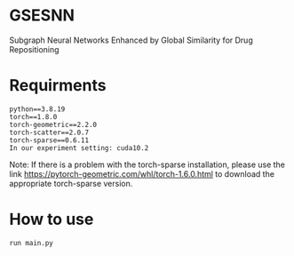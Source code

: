 # GSESNN
Subgraph Neural Networks Enhanced by Global Similarity for Drug Repositioning

# Requirments

```
python==3.8.19
torch==1.8.0
torch-geometric==2.2.0
torch-scatter==2.0.7
torch-sparse==0.6.11
In our experiment setting: cuda10.2
```
Note: If there is a problem with the torch-sparse installation, please use the link 
https://pytorch-geometric.com/whl/torch-1.6.0.html to download the appropriate torch-sparse version.

# How to use
```
run main.py
```
